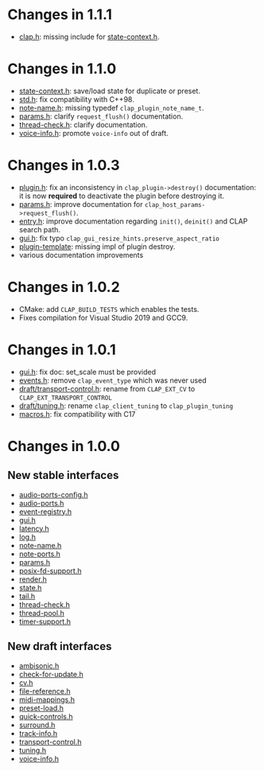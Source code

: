 # Changes in 1.1.1

* [clap.h](include/clap/clap.h): missing include for [state-context.h](include/clap/ext/draft/state-context.h).

# Changes in 1.1.0

* [state-context.h](include/clap/ext/draft/state-context.h): save/load state for duplicate or preset.
* [std.h](include/clap/private/std.h): fix compatibility with C++98.
* [note-name.h](include/clap/ext/note-name.h): missing typedef `clap_plugin_note_name_t`.
* [params.h](include/clap/ext/params.h): clarify `request_flush()` documentation.
* [thread-check.h](include/clap/ext/thread-check.h): clarify documentation.
* [voice-info.h](include/clap/ext/voice-info.h): promote `voice-info` out of draft.

# Changes in 1.0.3

* [plugin.h](include/clap/plugin.h): fix an inconsistency in `clap_plugin->destroy()` documentation:
  it is now **required** to deactivate the plugin before destroying it.
* [params.h](include/clap/ext/params.h): improve documentation for `clap_host_params->request_flush()`.
* [entry.h](include/clap/entry.h): improve documentation regarding `init()`, `deinit()` and CLAP search path.
* [gui.h](inclued/clap/gui.h): fix typo `clap_gui_resize_hints.preserve_aspect_ratio`
* [plugin-template](src/plugin-template.c): missing impl of plugin destroy.
* various documentation improvements

# Changes in 1.0.2

* CMake: add `CLAP_BUILD_TESTS` which enables the tests.
* Fixes compilation for Visual Studio 2019 and GCC9.

# Changes in 1.0.1

* [gui.h](include/clap/ext/gui.h): fix doc: set_scale must be provided
* [events.h](include/clap/events.h): remove `clap_event_type` which was never used
* [draft/transport-control.h](include/clap/ext/draft/transport-control.h): rename from `CLAP_EXT_CV` to `CLAP_EXT_TRANSPORT_CONTROL`
* [draft/tuning.h](include/clap/ext/draft/tuning.h): rename `clap_client_tuning` to `clap_plugin_tuning`
* [macros.h](include/clap/private/macros.h): fix compatibility with C17

# Changes in 1.0.0

## New stable interfaces

* [audio-ports-config.h](include/clap/ext/audio-ports-config.h)
* [audio-ports.h](include/clap/ext/audio-ports.h)
* [event-registry.h](include/clap/ext/event-registry.h)
* [gui.h](include/clap/ext/gui.h)
* [latency.h](include/clap/ext/latency.h)
* [log.h](include/clap/ext/log.h)
* [note-name.h](include/clap/ext/note-name.h)
* [note-ports.h](include/clap/ext/note-ports.h)
* [params.h](include/clap/ext/params.h)
* [posix-fd-support.h](include/clap/ext/posix-fd-support.h)
* [render.h](include/clap/ext/render.h)
* [state.h](include/clap/ext/state.h)
* [tail.h](include/clap/ext/tail.h)
* [thread-check.h](include/clap/ext/thread-check.h)
* [thread-pool.h](include/clap/ext/thread-pool.h)
* [timer-support.h](include/clap/ext/time-support.h)

## New draft interfaces

* [ambisonic.h](include/clap/ext/draft/ambisonic.h)
* [check-for-update.h](include/clap/ext/draft/check-for-update.h)
* [cv.h](include/clap/ext/draft/cv.h)
* [file-reference.h](include/clap/ext/draft/file-reference.h)
* [midi-mappings.h](include/clap/ext/draft/midi-mappings.h)
* [preset-load.h](include/clap/ext/draft/preset-load.h)
* [quick-controls.h](include/clap/ext/draft/quick-controls.h)
* [surround.h](include/clap/ext/draft/surround.h)
* [track-info.h](include/clap/ext/draft/track-info.h)
* [transport-control.h](include/clap/ext/draft/transport-control.h)
* [tuning.h](include/clap/ext/draft/tuning.h)
* [voice-info.h](include/clap/ext/draft/voice-info.h)
